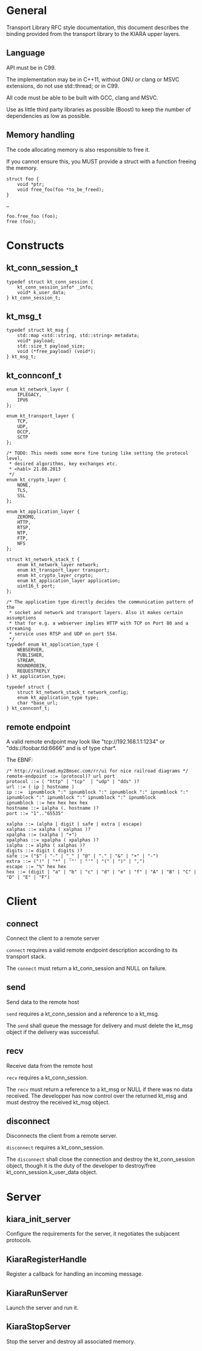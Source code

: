 # General

Transport Library RFC style documentation, this document describes the binding provided from the transport library to the KIARA upper layers.

## Language

API must be in C99.

The implementation may be in C++11, without GNU or clang or MSVC extensions, do not use std::thread; or in C99.

All code must be able to be built with GCC, clang and MSVC.

Use as little third party libraries as possible (Boost) to keep the number of dependencies as low as possible.

## Memory handling

The code allocating memory is also responsible to free it.

If you cannot ensure this, you MUST provide a struct with a function freeing the memory.

```
struct foo {
	void *ptr;
	void free_foo(foo *to_be_freed);
}

…

foo.free_foo (foo);
free (foo);
```

# Constructs

## kt_conn_session_t

```
typedef struct kt_conn_session {
	kt_conn_session_info* _info;
	void* k_user_data;
} kt_conn_session_t;
```

## kt_msg_t

```
typedef struct kt_msg {
	std::map <std::string, std::string> metadata;
	void* payload;
	std::size_t payload_size;
	void (*free_payload) (void*);
} kt_msg_t;
```

## kt_connconf_t

```
enum kt_network_layer {
	IPLEGACY,
	IPV6
};

enum kt_transport_layer {
	TCP,
	UDP,
	DCCP,
	SCTP
};

/* TODO: This needs some more fine tuning like setting the protocol level,
 * desired algorithms, key exchanges etc.
 * <habl> 21.08.2013
 */
enum kt_crypto_layer {
	NONE,
	TLS,
	SSL
};

enum kt_application_layer {
	ZEROMQ,
	HTTP,
	RTSP,
	NTP,
	FTP,
	NFS
};

struct kt_network_stack_t {
	enum kt_network_layer network;
	enum kt_transport_layer transport;
	enum kt_crypto_layer crypto;
	enum kt_application_layer application;
	uint16_t port;
};

/* The application type directly decides the communication pattern of the
 * socket and network and transport layers. Also it makes certain assumptions
 * that for e.g. a webserver implies HTTP with TCP on Port 80 and a streaming
 * service uses RTSP and UDP on port 554.
 */
typedef enum kt_application_type {
	WEBSERVER,
	PUBLISHER,
	STREAM,
	ROUNDROBIN,
	REQUESTREPLY
} kt_application_type;

typedef struct {
	struct kt_network_stack_t network_config;
	enum kt_application_type type;
	char *base_url;
} kt_connconf_t;
```

## remote endpoint

A valid remote endpoint may look like "tcp://192.168.1.1:1234" or "dds://foobar.tld:6666" and is of type char*.

The EBNF:

```
/* http://railroad.my28msec.com/rr/ui for nice railroad diagrams */
remote-endpoint ::= (protocol)? url port
protocol ::= ( "http" | "tcp"  | "udp" | "dds" )?
url ::= ( ip | hostname )
ip ::=  ipnumblock ":" ipnumblock ":" ipnumblock ":" ipnumblock ":" ipnumblock ":" ipnumblock ":" ipnumblock ":" ipnumblock
ipnumblock ::= hex hex hex hex
hostname ::= ialpha (. hostname )?
port ::= "1".."65535"

xalpha ::= (alpha | digit | safe | extra | escape)
xalphas ::= xalpha ( xalphas )?
xpalpha ::= (xalpha | "+")
xpalphas ::= xpalpha ( xpalphas )?
ialpha ::= alpha ( xalphas )?
digits ::= digit ( digits )?
safe ::= ("$" | "-" | "_" | "@" | "." | "&" | "+" | "-")
extra ::= ("!" | "*" | '"' | "'" | "(" | ")" | ",")
escape ::= "%" hex hex
hex ::= (digit | "a" | "b" | "c" | "d" | "e" | "f" | "A" | "B" | "C" | "D" | "E" | "F")

```

# Client

## connect

Connect the client to a remote server

`connect` requires a valid remote endpoint description according to its transport stack.

The `connect` must return a kt_conn_session and NULL on failure.

## send

Send data to the remote host

`send` requires a kt_conn_session and a reference to a kt_msg.

The `send` shall queue the message for delivery and must delete the kt_msg object if the delivery was successful.

## recv

Receive data from the remote host

`recv` requires a kt_conn_session.

The `recv` must return a reference to a kt_msg or NULL if there was no data received. The developper has now control over the returned kt_msg and must destroy the received kt_msg object.

## disconnect

Disconnects the client from a remote server.

`disconnect` requires a kt_conn_session.

The `disconnect` shall close the connection and destroy the kt_conn_session object, though it is the duty of the developer to destroy/free kt_conn_session.k_user_data object.

# Server

## kiara_init_server

Configure the requirements for the server, it negotiates the subjacent protocols.

## KiaraRegisterHandle

Register a callback for handling an incoming message.

## KiaraRunServer

Launch the server and run it.

## KiaraStopServer

Stop the server and destroy all associated memory.